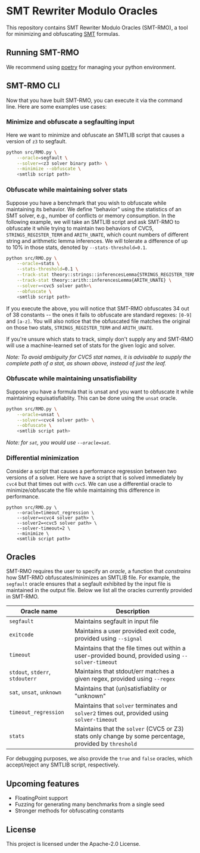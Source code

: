 # SMT Rewriter Modulo Oracles 
This repository contains SMT Rewriter Modulo Oracles (SMT-RMO), a tool for minimizing and obfuscating [SMT](https://en.wikipedia.org/wiki/Satisfiability_modulo_theories) formulas.

## Running SMT-RMO

We recommend using [poetry](https://python-poetry.org) for managing your python environment.

## SMT-RMO CLI
Now that you have built SMT-RMO, you can execute it via the command line.
Here are some examples use cases:

### Minimize and obfuscate a segfaulting input
Here we want to minimize and obfuscate an SMTLIB script that causes a version of `z3` to segfault.
```bash
python src/RMO.py \
    --oracle=segfault \
    --solver=<z3 solver binary path> \
    --minimize --obfuscate \
    <smtlib script path>
```

### Obfuscate while maintaining solver stats
Suppose you have a benchmark that you wish to obfuscate while maintaining its behavior. We define "behavior" using the statistics of an SMT solver, e.g., number of conflicts or memory consumption. In the following example, we will take an SMTLIB script and ask SMT-RMO to obfuscate it while trying to maintain two behaviors of CVC5, `STRINGS_REGISTER_TERM` and `ARITH_UNATE`, which count numbers of different string and arithmetic lemma inferences. We will tolerate a difference of up to 10% in those stats, denoted by `--stats-threshold=0.1`.
```bash
python src/RMO.py \
    --oracle=stats \
    --stats-threshold=0.1 \
    --track-stat theory::strings::inferencesLemma{STRINGS_REGISTER_TERM} \
    --track-stat theory::arith::inferencesLemma{ARITH_UNATE} \
    --solver=<cvc5 solver path>\
    --obfuscate \
    <smtlib script path>
```
If you execute the above, you will notice that SMT-RMO obfuscates 34 out of 38 constants -- the ones it fails to obfuscate are standard regexes: `[0-9]` and `[a-z]`.
You will also notice that the obfuscated file matches the original on those two stats, `STRINGS_REGISTER_TERM` and `ARITH_UNATE`. 

If you're unsure which stats to track, simply don't supply any and SMT-RMO will use a machine-learned set of stats for the given logic and solver.

*Note: To avoid ambiguity for CVC5 stat names, it is advisable to supply the complete path of a stat, as shown above, instead of just the leaf.*

### Obfuscate while maintaining unsatisfiability
Suppose you have a formula that is unsat and you want to obfuscate it while maintaining equisatisfiablity. This can be done using the `unsat` oracle.
```bash
python src/RMO.py \
    --oracle=unsat \
    --solver=<cvc4 solver path> \
    --obfuscate \
    <smtlib script path>
```
*Note: for `sat`, you would use `--oracle=sat`.*

### Differential minimization
Consider a script that causes a performance regression between two versions of a solver. Here we have a script that is solved immediately by `cvc4` but that times out with `cvc5`. We can use a differential oracle to minimize/obfuscate the file while maintaining this difference in performance.
```
python src/RMO.py \
    --oracle=timeout_regression \
    --solver=<cvc4 solver path> \
    --solver2=<cvc5 solver path> \
    --solver-timeout=2 \
    --minimize \
    <smtlib script path>
```

## Oracles

SMT-RMO requires the user to specify an *oracle*, a function that *constrains* how SMT-RMO obfuscates/minimizes an SMTLIB file. For example, the `segfault` oracle ensures that a segfault exhibited by the input file is maintained in the output file. Below we list all the oracles currently provided in SMT-RMO.

| Oracle name      | Description |
| ----------- | ----------- |
| `segfault`      | Maintains segfault in input file       |
| `exitcode`   | Maintains a user provided exit code, provided using `--signal`        |
| `timeout` | Maintains that the file times out within a user-provided bound, provided using `--solver-timeout` |
| `stdout`, `stderr`, `stdouterr` | Maintains that stdout/err matches a given regex, provided using `--regex` |
| `sat`, `unsat`, `unknown` | Maintains that (un)satisfiablity or "unknown" |
| `timeout_regression` | Maintains that `solver` terminates and `solver2` times out, provided using `solver-timeout` |
| `stats` | Maintains that the `solver` (CVC5 or Z3) stats only change by some percentage, provided by `threshold` |  

For debugging purposes, we also provide the `true` and `false` oracles, which accept/reject any SMTLIB script, respectively.

## Upcoming features
- FloatingPoint support
- Fuzzing for generating many benchmarks from a single seed
- Stronger methods for obfuscating constants

## License

This project is licensed under the Apache-2.0 License.
